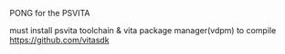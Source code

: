 PONG for the PSVITA

must install psvita toolchain & vita package manager(vdpm) to compile
https://github.com/vitasdk
